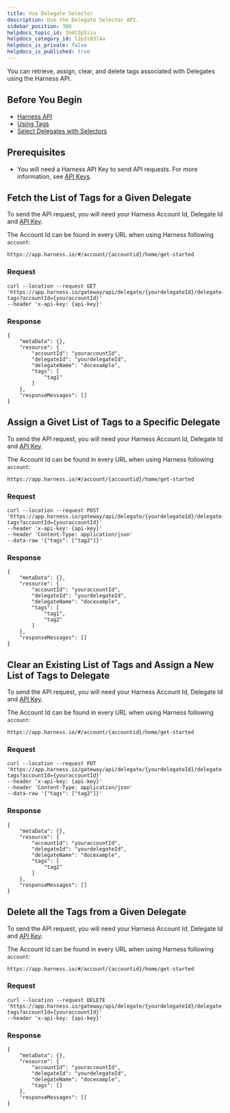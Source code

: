```yaml
---
title: Use Delegate Selector
description: Use the Delegate Selector API.
sidebar_position: 380
helpdocs_topic_id: 3n4t2p5iiu
helpdocs_category_id: l2p3i03l4a
helpdocs_is_private: false
helpdocs_is_published: true
---
```


You can retrieve, assign, clear, and delete tags associated with Delegates using the Harness API.

## Before You Begin

* [Harness API](harness-api.md)
* [Using Tags](../../account/tags/tags.md)
* [Select Delegates with Selectors](../../account/manage-delegates/select-delegates-for-specific-tasks-with-selectors.md)

## Prerequisites

* You will need a Harness API Key to send API requests. For more information, see [API Keys](../../security/access-management-howtos/api-keys.md).

## Fetch the List of Tags for a Given Delegate

To send the API request, you will need your Harness Account Id, Delegate Id and [API Key](../../security/access-management-howtos/api-keys.md).

The Account Id can be found in every URL when using Harness following `account`:


```
https://app.harness.io/#/account/{accountid}/home/get-started
```
### Request


```
curl --location --request GET 'https://app.harness.io/gateway/api/delegate/{yourdelegateId}/delegate-tags?accountId={youraccountId}'   
--header 'x-api-key: {api-key}'
```
### Response


```
{  
    "metaData": {},  
    "resource": {  
        "accountId": "youraccountId",  
        "delegateId": "yourdelegateId",  
        "delegateName": "docexample",  
        "tags": [  
            "tag1"  
        ]  
    },  
    "responseMessages": []  
}
```
## Assign a Givet List of Tags to a Specific Delegate

To send the API request, you will need your Harness Account Id, Delegate Id and [API Key](../../security/access-management-howtos/api-keys.md).

The Account Id can be found in every URL when using Harness following `account`:


```
https://app.harness.io/#/account/{accountid}/home/get-started
```
### Request


```
curl --location --request POST 'https://app.harness.io/gateway/api/delegate/{yourdelegateId}/delegate-tags?accountId={youraccountId}'   
--header 'x-api-key: {api-key}'   
--header 'Content-Type: application/json'   
--data-raw '{"tags": ["tag2"]}'
```
### Response


```
{  
    "metaData": {},  
    "resource": {  
        "accountId": "youraccountId",  
        "delegateId": "yourdelegateId",  
        "delegateName": "docexample",  
        "tags": [  
            "tag1",  
            "tag2"  
        ]  
    },  
    "responseMessages": []  
}
```
## Clear an Existing List of Tags and Assign a New List of Tags to Delegate

To send the API request, you will need your Harness Account Id, Delegate Id and [API Key](../../security/access-management-howtos/api-keys.md).

The Account Id can be found in every URL when using Harness following `account`:


```
https://app.harness.io/#/account/{accountid}/home/get-started
```
### Request


```
curl --location --request PUT 'https://app.harness.io/gateway/api/delegate/{yourdelegateId}/delegate-tags?accountId={youraccountId}'   
--header 'x-api-key: {api-key}'   
--header 'Content-Type: application/json'   
--data-raw '{"tags": ["tag2"]}'
```
### Response


```
{  
    "metaData": {},  
    "resource": {  
        "accountId": "youraccountId",  
        "delegateId": "yourdelegateId",  
        "delegateName": "docexample",  
        "tags": [  
            "tag2"  
        ]  
    },  
    "responseMessages": []  
}
```
## Delete all the Tags from a Given Delegate

To send the API request, you will need your Harness Account Id, Delegate Id and [API Key](../../security/access-management-howtos/api-keys.md).

The Account Id can be found in every URL when using Harness following `account`:


```
https://app.harness.io/#/account/{accountid}/home/get-started
```
### Request


```
curl --location --request DELETE 'https://app.harness.io/gateway/api/delegate/{yourdelegateId}/delegate-tags?accountId={youraccountId}'   
--header 'x-api-key: {api-key}'
```
### Response


```
{  
    "metaData": {},  
    "resource": {  
        "accountId": "youraccountId",  
        "delegateId": "yourdelegateId",  
        "delegateName": "docexample",  
        "tags": []  
    },  
    "responseMessages": []  
}
```
